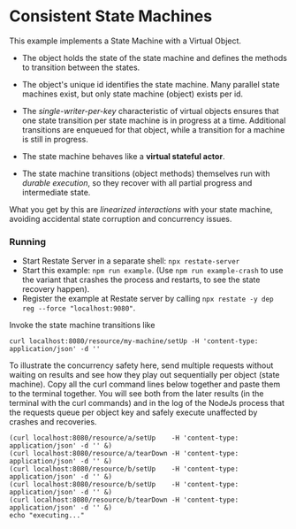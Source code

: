 # Consistent State Machines

This example implements a State Machine with a Virtual Object.

* The object holds the state of the state machine and defines the methods
  to transition between the states.
* The object's unique id identifies the state machine. Many parallel state
  machines exist, but only state machine (object) exists per id.

* The _single-writer-per-key_ characteristic of virtual objects ensures
  that one state transition per state machine is in progress at a time.
  Additional transitions are enqueued for that object, while a transition
  for a machine is still in progress.
* The state machine behaves like a **virtual stateful actor**. 

* The state machine transitions (object methods) themselves run with
  _durable execution_, so they recover with all partial progress
  and intermediate state.

What you get by this are _linearized interactions_ with your state machine,
avoiding accidental state corruption and concurrency issues.

### Running

* Start Restate Server in a separate shell: `npx restate-server`
* Start this example: `npm run example`. (Use `npm run example-crash` to use the
  variant that crashes the process and restarts, to see the state recovery happen).
* Register the example at Restate server by calling `npx restate -y dep reg --force "localhost:9080"`.

Invoke the state machine transitions like
```shell
curl localhost:8080/resource/my-machine/setUp -H 'content-type: application/json' -d '' 
```

To illustrate the concurrency safety here, send multiple requests without waiting on
results and see how they play out sequentially per object (state machine).
Copy all the curl command lines below together and paste them to the terminal together.
You will see both from the later results (in the terminal with the curl commands) and in
the log of the NodeJs process that the requests queue per object key and safely execute
unaffected by crashes and recoveries.

```shell
(curl localhost:8080/resource/a/setUp    -H 'content-type: application/json' -d '' &)
(curl localhost:8080/resource/a/tearDown -H 'content-type: application/json' -d '' &)
(curl localhost:8080/resource/b/setUp    -H 'content-type: application/json' -d '' &)
(curl localhost:8080/resource/b/setUp    -H 'content-type: application/json' -d '' &)
(curl localhost:8080/resource/b/tearDown -H 'content-type: application/json' -d '' &)
echo "executing..."
```